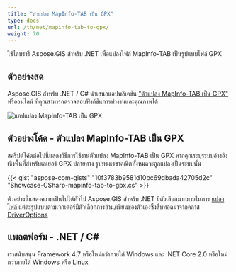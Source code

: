 ```yaml
---
title: "ตัวแปลง MapInfo-TAB เป็น GPX"
type: docs
url: /th/net/mapinfo-tab-to-gpx/
weight: 70
---
```


ใช้ไลบรารี Aspose.GIS สำหรับ .NET เพื่อแปลงไฟล์ MapInfo-TAB เป็นรูปแบบไฟล์ GPX

## **ตัวอย่างสด**

Aspose.GIS สำหรับ .NET / C# นำเสนอแอปพลิเคชัน ["ตัวแปลง MapInfo-TAB เป็น GPX"](https://products.aspose.app/gis/conversion/mapinfo-tab-to-gpx) ฟรีออนไลน์ ที่คุณสามารถตรวจสอบฟังก์ชันการทำงานและคุณภาพได้

![แอปแปลง MapInfo-TAB เป็น GPX](conversion.png)

## **ตัวอย่างโค้ด - ตัวแปลง MapInfo-TAB เป็น GPX**

สคริปต์โค้ดต่อไปนี้แสดงวิธีการใช้งานตัวแปลง MapInfo-TAB เป็น GPX หากคุณระบุระบบอ้างอิงเชิงพื้นที่สำหรับเลเยอร์ GPX ปลายทาง รูปทรงเรขาคณิตทั้งหมดจะถูกแปลงเป็นระบบนั้น

{{< gist "aspose-com-gists" "10f3783b9581d10bc69dbada42705d2c" "Showcase-CSharp-mapinfo-tab-to-gpx.cs" >}}

ตัวอย่างนี้แสดงความเป็นไปได้ทั่วไป Aspose.GIS สำหรับ .NET มีตัวเลือกมากมายในการ [แปลงไฟล์](https://docs.aspose.com/gis/net/vector-layers/) แต่ละรูปแบบตามเวกเตอร์มีตัวเลือกการอ่าน/เขียนของตัวเองซึ่งสืบทอดมาจากคลาส [DriverOptions](https://reference.aspose.com/gis/net/aspose.gis/driveroptions)

## **แพลตฟอร์ม - .NET / C#**

เราสนับสนุน Framework 4.7 หรือใหม่กว่าภายใต้ Windows และ .NET Core 2.0 หรือใหม่กว่าภายใต้ Windows หรือ Linux
